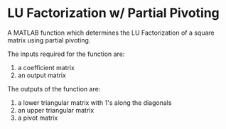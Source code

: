 # LU Factorization w/ Partial Pivoting
A MATLAB function which determines the LU Factorization of a square matrix using partial pivoting.

The inputs required for the function are:
1) a coefficient matrix
2) an output matrix

The outputs of the function are:
1) a lower triangular matrix with 1's along the diagonals
2) an upper triangular matrix
3) a pivot matrix
